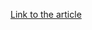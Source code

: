 [Link to the article](https://elastic.github.io/security-research/malware/2022/01/01.operation-bleeding-bear/article/)
